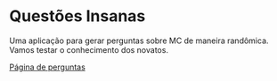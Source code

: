 # Questões Insanas

Uma aplicação para gerar perguntas sobre MC de maneira randômica.
Vamos testar o conhecimento dos novatos.

[Página de perguntas](https://mrvandaime.github.io/questoes-insanas/)